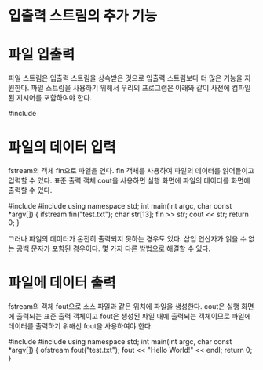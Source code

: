 # 입출력 스트림의 추가 기능

# 파일 입출력
파일 스트림은 입출력 스트림을 상속받은 것으로 입출력 스트림보다 더 많은 기능을 지원한다. 파일 스트림을 사용하기 위해서 우리의 프로그램은 아래와 같이 사전에 컴파일된 지시어를 포함하여야 한다.

#include <fstream>
  
  
# 파일의 데이터 입력
fstream의 객체 fin으로 파일을 연다. fin 객체를 사용하여 파일의 데이터를 읽어들이고 입력할 수 있다.  표준 출력 객체 cout을 사용하면 실행 화면에 파일의 데이터를 화면에 출력할 수 있다.

#include <iostream>
#include <fstream>
using namespace std;
int main(int argc, char const *argv[])
{
    ifstream fin("test.txt");
    char str[13];
    fin >> str;
    cout << str;
    return 0;
}
  
그러나 파일의 데이터가 온전히 출력되지 못하는 경우도 있다. 삽입 연산자가 읽을 수 없는 공백 문자가 포함된 경우이다. 몇 가지 다른 방법으로 해결할 수 있다.
  

# 파일에 데이터 출력
fstream의 객체 fout으로 소스 파일과 같은 위치에 파일을 생성한다. cout은 실행 화면에 출력되는 표준 출력 객체이고 fout은 생성된 파일 내에 출력되는 객체이므로 파일에 데이터를 출력하기 위해선 fout을 사용하여야 한다.

#include <iostream>
#include <fstream>
using namespace std;
int main(int argc, char const *argv[])
{
    ofstream fout("test.txt");
    fout << "Hello World!" << endl;
    return 0;
}
